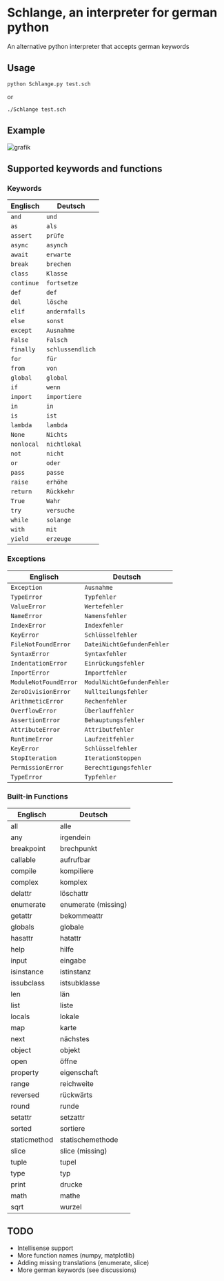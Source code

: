 # Schlange, an interpreter for german python
An alternative python interpreter that accepts german keywords
## Usage
    python Schlange.py test.sch
or

    ./Schlange test.sch
    
## Example
![grafik](https://github.com/actopozipc/German-Python-Interpreter/assets/48481041/93bd66c2-1b2d-477d-8943-dc95d7ecc92f)

## Supported keywords and functions
### Keywords

| Englisch     | Deutsch      |
| ------------ | ------------ |
| `and`        | `und`        |
| `as`         | `als`        |
| `assert`     | `prüfe`     |
| `async`     | `asynch`     |
| `await`     | `erwarte`     |
| `break`      | `brechen`    |
| `class`      | `Klasse`     |
| `continue`   | `fortsetze` |
| `def`        | `def`  |
| `del`        | `lösche`     |
| `elif`       | `andernfalls`  |
| `else`       | `sonst`      |
| `except`     | `Ausnahme`|
| `False`      | `Falsch`     |
| `finally`    | `schlussendlich`|
| `for`        | `für`        |
| `from`       | `von`        |
| `global`     | `global`     |
| `if`         | `wenn`       |
| `import`     | `importiere` |
| `in`         | `in`         |
| `is`         | `ist`        |
| `lambda`     | `lambda`     |
| `None`       | `Nichts`      |
| `nonlocal`   | `nichtlokal` |
| `not`        | `nicht`      |
| `or`         | `oder`       |
| `pass`       | `passe`|
| `raise`      | `erhöhe`     |
| `return`     | `Rückkehr`   |
| `True`       | `Wahr`       |
| `try`        | `versuche`   |
| `while`      | `solange`    |
| `with`       | `mit`        |
| `yield`      | `erzeuge`     |

### Exceptions
| Englisch | Deutsch |
| --- | --- |
| `Exception` | `Ausnahme` |
| `TypeError` | `Typfehler` |
| `ValueError` | `Wertefehler` |
| `NameError` | `Namensfehler` |
| `IndexError` | `Indexfehler` |
| `KeyError` | `Schlüsselfehler` |
| `FileNotFoundError` | `DateiNichtGefundenFehler` |
| `SyntaxError` | `Syntaxfehler` |
| `IndentationError` | `Einrückungsfehler` |
| `ImportError` | `Importfehler` |
| `ModuleNotFoundError` | `ModulNichtGefundenFehler` |
| `ZeroDivisionError` | `Nullteilungsfehler` |
| `ArithmeticError` | `Rechenfehler` |
| `OverflowError` | `Überlauffehler` |
| `AssertionError` | `Behauptungsfehler` |
| `AttributeError` | `Attributfehler` |
| `RuntimeError` | `Laufzeitfehler` |
| `KeyError` | `Schlüsselfehler` |
| `StopIteration` | `IterationStoppen` |
| `PermissionError` | `Berechtigungsfehler` |
| `TypeError` | `Typfehler` |
### Built-in Functions
| Englisch      | Deutsch      |
|--------------|--------------|
| all          | alle         |
| any          | irgendein    |
| breakpoint   | brechpunkt   |
| callable     | aufrufbar    |
| compile      | kompiliere   |
| complex      | komplex      |
| delattr      | löschattr    |
| enumerate    | enumerate (missing)   |
| getattr      | bekommeattr  |
| globals      | globale      |
| hasattr      | hatattr      |
| help         | hilfe        |
| input        | eingabe      |
| isinstance   | istinstanz   |
| issubclass   | istsubklasse |
| len          | län          |
| list         | liste        |
| locals       | lokale       |
| map          | karte        |
| next         | nächstes     |
| object       | objekt       |
| open         | öffne        |
| property     | eigenschaft  |
| range        | reichweite   |
| reversed     | rückwärts    |
| round        | runde        |
| setattr      | setzattr     |
| sorted       | sortiere     |
| staticmethod | statischemethode |
| slice        | slice (missing)        |
| tuple        | tupel        |
| type         | typ          |
| print        | drucke       |
| math         | mathe        |
| sqrt         | wurzel       |



## TODO
* Intellisense support
* More function names (numpy, matplotlib)
* Adding missing translations (enumerate, slice)
* More german keywords (see discussions)
